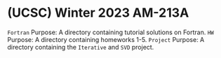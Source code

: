 # (UCSC) Winter 2023 AM-213A
`Fortran`
Purpose: A directory containing tutorial solutions on Fortran.
`HW`
Purpose: A directory containing homeworks 1-5.
`Project`
Purpose: A directory containing the `Iterative` and `SVD` project.
